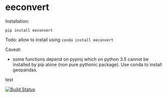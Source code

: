 # eeconvert

Installation:

`pip install eeconvert`

Todo: 
allow to install using `conda install eeconvert` 

Caveat:
- some functions depend on pyproj which on python 3.5 cannot be installed by pip alone (non pure pythonic package). Use conda to install geopandas.  





test  


[![Build Status](https://travis-ci.org/rutgerhofste/eeconvert.svg?branch=master)](https://travis-ci.org/rutgerhofste/eeconvert)
